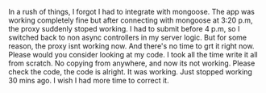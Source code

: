 In a rush of things, I forgot I had to integrate with mongoose. The app was working completely fine but after connecting with mongoose at 3:20 p.m, the proxy suddenly stoped working. I had to submit before 4 p.m, so I switched back to non async controllers in my server logic. But for some reason, the proxy isnt working now. And there's no time to grt it right now. Please would you consider looking at my code. I took all the time write it all from scratch. No copying from anywhere, and now its not working. Please check the code, the code is alright. It was working. Just stopped working 30 mins ago. I wish I had more time to correct it.
